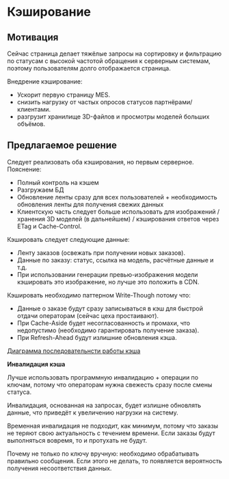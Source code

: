 # Кэширование

## Мотивация
Cейчас страница делает тяжёлые запросы на сортировку и фильтрацию по статусам с высокой частотой обращения к серверным системам, поэтому пользователям долго отображается страница. 

Внедрение кэширование:
- Ускорит первую страницу MES.
- снизить нагрузку от частых опросов статусов партнёрами/клиентами.
- разгрузит хранилище 3D-файлов и просмотры моделей больших объёмов.

## Предлагаемое решение

Следует реализовать оба кэширования, но первым серверное. Пояснение:
- Полный контроль на кэшем
- Разгружаем БД
- Обновление ленты сразу для всех пользователей + необходимость обновления ленты для получения свежих данных
- Клиентскую часть следует больше использовать для изображений / хранения 3D моделей (в дальнейшем) / кэширования ответов через ETag и Cache-Control.

Кэшировать следует следующие данные:
- Ленту заказов (освежать при получении новых заказов).
- Данные по заказу: статус, ссылка на модель, расчётные данные и т.д.
- При использовании генерации превью-изображения модели кэшировать это изображение, но лучше это положить в CDN.

Кэшировать необходимо паттерном Write-Though потому что:
- Данные о заказе будут сразу записываться в кэш для быстрой отдачи операторам (сейчас цеха простаивают).
- При Cache-Aside будет несогласованность и промахи, что недопустимо (необходимо гарантировать получение заказа).
- При Refresh-Ahead будут излишние обновления кэша.


[Диаграмма последовательнсти работы кэша](./sequence-diagram.puml)




<b>Инвалидация кэша</b>

Лучше использовать программную инвалидацию + операции по ключам, потому что операторам нужна свежесть сразу после смены статуса. 

Инвалидация, основанная на запросах, будет излишне обновлять данные, что приведёт к увеличению нагрузки на систему.

Временная инвалидация не подходит, как минимум, потому что заказы не теряют свою актуальность с течением времени. Если заказы будут выполняться вовремя, то и протухать не будут.

Почему не только по ключу вручную: необходимо обрабатывать правильно сообщения. Если этого не делать, то появляется вероятность получения несоответствия данных.